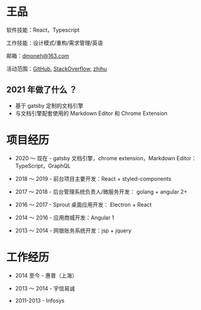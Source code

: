 # 王品
软件技能：React，Typescript

工作技能：设计模式/重构/需求管理/英语

邮箱：dmoneh@163.com

活动范围：[GitHub](https://github.com/wangpin34), [StackOverflow](https://stackoverflow.com/users/4172742/pengson), [zhihu](https://www.zhihu.com/column/wangpin)

## 2021 年做了什么 ？
* 基于 gatsby 定制的文档引擎
* 与文档引擎配套使用的 Markdown Editor 和 Chrome Extension

# 项目经历
* 2020 ～ 现在 - gatsby 文档引擎，chrome extension，Markdown Editor： TypeScript，GraphQL
* 2018 ～ 2019 - 前台项目主要开发：React + styled-components

* 2017 ～ 2018 - 后台管理系统负责人/微服务开发： golang + angular 2+ 

* 2016 ～ 2017 - Sprout 桌面应用开发： Electron + React

* 2014 ～ 2016 - 应用商城开发：Angular 1
 
* 2013 ～ 2014 - 网银账务系统开发：jsp + jquery

# 工作经历
* 2014 至今 - 惠普（上海）

* 2013 ～ 2014 - 宇信易诚

* 2011-2013 - Infosys

